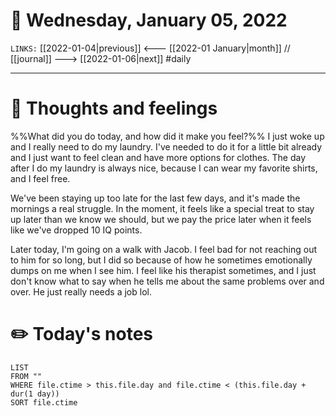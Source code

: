 # 📅 Wednesday, January 05, 2022
`LINKS:` [[2022-01-04|previous]] <--- [[2022-01 January|month]] // [[journal]] ---> [[2022-01-06|next]] 
#daily

---
# 💭 Thoughts and feelings
%%What did you do today, and how did it make you feel?%%
I just woke up and I really need to do my laundry. I've needed to do it for a little bit already and I just want to feel clean and have more options for clothes. The day after I do my laundry is always nice, because I can wear my favorite shirts, and I feel free. 

We've been staying up too late for the last few days, and it's made the mornings a real struggle. In the moment, it feels like a special treat to stay up later than we know we should, but we pay the price later when it feels like we've dropped 10 IQ points. 

Later today, I'm going on a walk with Jacob. I feel bad for not reaching out to him for so long, but I did so because of how he sometimes emotionally dumps on me when I see him. I feel like his therapist sometimes, and I just don't know what to say when he tells me about the same problems over and over. He just really needs a job lol. 

# ✏️ Today's notes
```dataview
LIST 
FROM ""
WHERE file.ctime > this.file.day and file.ctime < (this.file.day + dur(1 day))
SORT file.ctime
```
